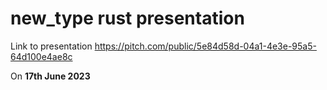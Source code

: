 # new_type rust presentation

Link to presentation https://pitch.com/public/5e84d58d-04a1-4e3e-95a5-64d100e4ae8c <br />

On <b>17th June 2023 </b> 
